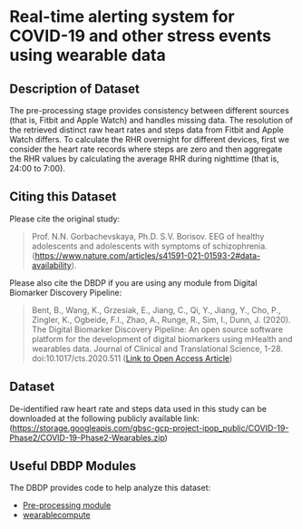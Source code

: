 # Real-time alerting system for COVID-19 and other stress events using wearable data

## Description of Dataset
The pre-processing stage provides consistency between different sources (that is, Fitbit and Apple Watch) and handles missing data. The resolution of the retrieved distinct raw heart rates and steps data from Fitbit and Apple Watch differs. To calculate the RHR overnight for different devices, first we consider the heart rate records where steps are zero and then aggregate the RHR values by calculating the average RHR during nighttime (that is, 24:00 to 7:00).

## Citing this Dataset
Please cite the original study:
> Prof. N.N. Gorbachevskaya, Ph.D. S.V. Borisov. EEG of healthy adolescents and adolescents with symptoms of schizophrenia. (https://www.nature.com/articles/s41591-021-01593-2#data-availability).

Please also cite the DBDP if you are using any module from Digital Biomarker Discovery Pipeline:

> Bent, B., Wang, K., Grzesiak, E., Jiang, C., Qi, Y., Jiang, Y., Cho, P., Zingler, K., Ogbeide, F.I., Zhao, A., Runge, R., Sim, I., Dunn, J. (2020). The Digital Biomarker      Discovery Pipeline: An open source software platform for the development of digital biomarkers using mHealth and wearables data. Journal of Clinical and Translational Science, 1-28. doi:10.1017/cts.2020.511 ([Link to Open Access Article](https://www.cambridge.org/core/journals/journal-of-clinical-and-translational-science/article/digital-biomarker-discovery-pipeline-an-open-source-software-platform-for-the-development-of-digital-biomarkers-using-mhealth-and-wearables-data/A6696CEF138247077B470F4800090E63))

## Dataset

De-identified raw heart rate and steps data used in this study can be downloaded at the following publicly available link: (https://storage.googleapis.com/gbsc-gcp-project-ipop_public/COVID-19-Phase2/COVID-19-Phase2-Wearables.zip)


## Useful DBDP Modules
The DBDP provides code to help analyze this dataset:

* [Pre-processing module](https://github.com/DigitalBiomarkerDiscoveryPipeline/Pre-process)
* [wearablecompute](https://github.com/DigitalBiomarkerDiscoveryPipeline/wearablecompute)
